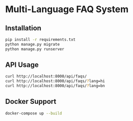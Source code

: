 # Multi-Language FAQ System

## Installation
```bash
pip install -r requirements.txt
python manage.py migrate
python manage.py runserver
```

## API Usage
```bash
curl http://localhost:8000/api/faqs/
curl http://localhost:8000/api/faqs/?lang=hi
curl http://localhost:8000/api/faqs/?lang=bn
```

## Docker Support
```bash
docker-compose up --build
